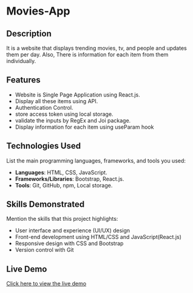 # Movies-App

## Description
It is a website that displays trending movies, tv, and people and updates them per day. Also, There is information for each item from them individually.

## Features
- Website is Single Page Application using React.js.
- Display all these items using API.
- Authentication Control.
- store access token using local storage.
- validate the inputs by RegEx and Joi package.
- Display information for each item using useParam hook

## Technologies Used
List the main programming languages, frameworks, and tools you used:
- **Languages**: HTML, CSS, JavaScript.
- **Frameworks/Libraries**: Bootstrap, React.js.
- **Tools**: Git, GitHub, npm, Local storage.

## Skills Demonstrated
Mention the skills that this project highlights:
- User interface and experience (UI/UX) design
- Front-end development using HTML/CSS and JavaScript(React.js)
- Responsive design with CSS and Bootstrap
- Version control with Git

## Live Demo
[Click here to view the live demo](https://movies-app-eight-puce.vercel.app/)
